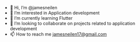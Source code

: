 - 👋 Hi, I’m @jamesneilen
- 👀 I’m interested in Application development
- 🌱 I’m currently learning Flutter
- 💞️ I’m looking to collaborate on projects related to application development
- 📫 How to reach me jamesneilen17@gmail.com

<!---
jamesneilen/jamesneilen is a ✨ special ✨ repository because its `README.md` (this file) appears on your GitHub profile.
You can click the Preview link to take a look at your changes.
--->
